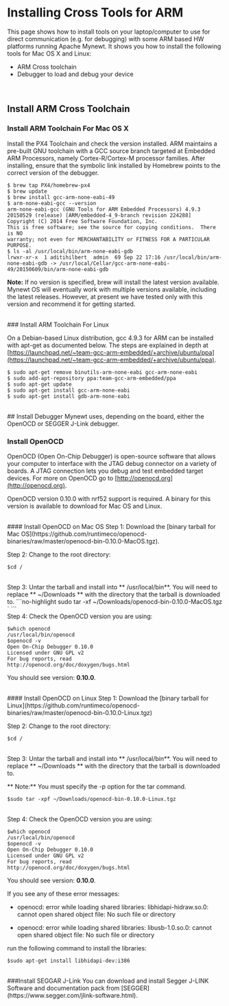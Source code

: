 # Installing Cross Tools for ARM 

This page shows how to install tools on your laptop/computer to use for direct communication (e.g. for debugging) with some ARM based HW platforms running Apache Mynewt.  It shows you how to install the following tools for Mac OS X and Linux:

* ARM Cross toolchain
* Debugger to load and debug your device

<br>

## Install ARM Cross Toolchain

### Install ARM Toolchain For Mac OS X

Install the PX4 Toolchain and check the version installed. ARM maintains a
pre-built GNU toolchain with a GCC source branch targeted at Embedded ARM
Processors, namely Cortex-R/Cortex-M processor families. After installing,
ensure that the symbolic link installed by Homebrew points to the correct
version of the debugger.

```no-highlight
$ brew tap PX4/homebrew-px4
$ brew update
$ brew install gcc-arm-none-eabi-49
$ arm-none-eabi-gcc --version  
arm-none-eabi-gcc (GNU Tools for ARM Embedded Processors) 4.9.3 20150529 (release) [ARM/embedded-4_9-branch revision 224288]
Copyright (C) 2014 Free Software Foundation, Inc.
This is free software; see the source for copying conditions.  There is NO
warranty; not even for MERCHANTABILITY or FITNESS FOR A PARTICULAR PURPOSE.
$ ls -al /usr/local/bin/arm-none-eabi-gdb
lrwxr-xr-x  1 aditihilbert  admin  69 Sep 22 17:16 /usr/local/bin/arm-none-eabi-gdb -> /usr/local/Cellar/gcc-arm-none-eabi-49/20150609/bin/arm-none-eabi-gdb
```
**Note:** If no version is specified, brew will install the latest version
available. Mynewt OS will eventually work with multiple versions available,
including the latest releases. However, at present we have tested only with
this version and recommend it for getting started. 

<br>
### Install ARM Toolchain For Linux

On a Debian-based Linux distribution, gcc 4.9.3 for ARM can be installed with
apt-get as documented below. The steps are explained in depth at
[https://launchpad.net/~team-gcc-arm-embedded/+archive/ubuntu/ppa](https://launchpad.net/~team-gcc-arm-embedded/+archive/ubuntu/ppa).

```no-highlight
$ sudo apt-get remove binutils-arm-none-eabi gcc-arm-none-eabi 
$ sudo add-apt-repository ppa:team-gcc-arm-embedded/ppa
$ sudo apt-get update 
$ sudo apt-get install gcc-arm-none-eabi
$ sudo apt-get install gdb-arm-none-eabi
```
<br>
## Install Debugger 
Mynewt uses, depending on the board, either the OpenOCD or SEGGER J-Link debugger. 


### Install OpenOCD
OpenOCD (Open On-Chip Debugger) is open-source software that allows your
computer to interface with the JTAG debug connector on a variety of boards.  A
JTAG connection lets you debug and test embedded target devices. For more on
OpenOCD go to [http://openocd.org](http://openocd.org).

OpenOCD version 0.10.0 with nrf52 support is required.  A binary for this version is available to download for Mac OS and Linux.

<br>
#### Install OpenOCD on Mac OS
Step 1: Download the [binary tarball for Mac OS](https://github.com/runtimeco/openocd-binaries/raw/master/openocd-bin-0.10.0-MacOS.tgz).

Step 2: Change to the root directory: 
```no-highlight 
$cd / 
```
<br>
Step 3: Untar the tarball and install into ** /usr/local/bin**.  You will need to replace ** ~/Downloads ** with the directory that the tarball is downloaded to.  
```no-highlight
sudo tar -xf ~/Downloads/openocd-bin-0.10.0-MacOS.tgz ` 
```
<br>
Step 4: Check the OpenOCD version you are using: 

```no-highlight
$which openocd
/usr/local/bin/openocd
$openocd -v
Open On-Chip Debugger 0.10.0
Licensed under GNU GPL v2
For bug reports, read
http://openocd.org/doc/doxygen/bugs.html
```

You should see version: **0.10.0**. 

<br>
#### Install OpenOCD on Linux 
Step 1: Download the [binary tarball for Linux](https://github.com/runtimeco/openocd-binaries/raw/master/openocd-bin-0.10.0-Linux.tgz)

Step 2: Change to the root directory: 
``` 
$cd / 
```
<br>
Step 3: Untar the tarball and install into ** /usr/local/bin**.  You will need to replace ** ~/Downloads ** with the directory that the tarball is downloaded to.  

** Note:** You must specify the -p option for the tar command.

```no-highlight
$sudo tar -xpf ~/Downloads/openocd-bin-0.10.0-Linux.tgz
```
<br>
Step 4: Check the OpenOCD version you are using: 

```no-highlight
$which openocd
/usr/local/bin/openocd
$openocd -v
Open On-Chip Debugger 0.10.0
Licensed under GNU GPL v2
For bug reports, read
http://openocd.org/doc/doxygen/bugs.html
```
You should see version: **0.10.0**. 

If you see any of these error messages:

* openocd: error while loading shared libraries: libhidapi-hidraw.so.0: cannot open shared object file: No such file or directory

* openocd: error while loading shared libraries: libusb-1.0.so.0: cannot open shared object file: No such file or directory 

run the following command to install the libraries: 
```no-highlight
$sudo apt-get install libhidapi-dev:i386
```
<br>
###Install SEGGAR J-Link 
You can download and install Segger J-LINK Software and documentation pack from [SEGGER](https://www.segger.com/jlink-software.html). 
